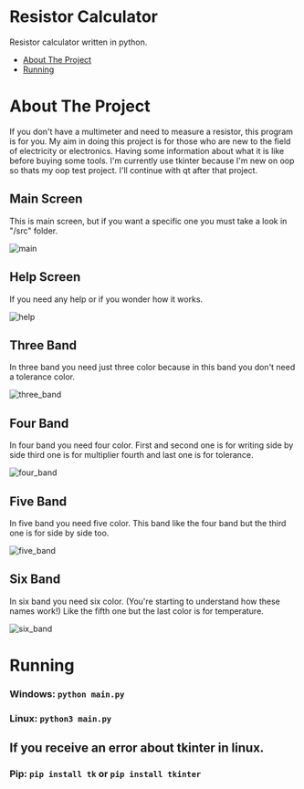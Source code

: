 # Resistor Calculator
Resistor calculator written in python.

* [About The Project](#about-the-project)
* [Running](#running)

# About The Project
If you don't have a multimeter and need to measure a resistor, this program is for you.
My aim in doing this project is for those who are new to the field of electricity or electronics.
Having some information about what it is like before buying some tools.
I'm currently use tkinter because I'm new on oop so thats my oop test project. I'll continue with qt after that project.

## Main Screen
This is main screen, but if you want a specific one you must take a look in "/src" folder.

![main](https://user-images.githubusercontent.com/77579421/138568683-1a88add6-4bd0-40e4-af63-7be4b1a03464.png)


## Help Screen
If you need any help or if you wonder how it works.

![help](https://user-images.githubusercontent.com/77579421/138568688-4e244db0-475f-436d-a4bb-3bdf379b5551.png)


## Three Band
In three band you need just three color because in this band you don't need a tolerance color.

![three_band](https://user-images.githubusercontent.com/77579421/138568978-c37f9ac8-c660-41cc-b080-cb2a76a28d25.png)


## Four Band
In four band you need four color. First and second one is for writing side by side third one is for multiplier fourth and last one is for tolerance.

![four_band](https://user-images.githubusercontent.com/77579421/138568852-871fc2fd-6198-4fd7-9000-dcafb2128dad.png)


## Five Band
In five band you need five color. This band like the four band but the third one is for side by side too.

![five_band](https://user-images.githubusercontent.com/77579421/138568881-981bf4b4-d15c-4036-908b-686f9ef460b2.png)


## Six Band
In six band you need six color. (You're starting to understand how these names work!) Like the fifth one but the last color is for temperature.

![six_band](https://user-images.githubusercontent.com/77579421/138568939-89663b1b-e757-450d-b667-62d57ed0cf24.png)


# Running
### Windows: ` python main.py `
### Linux: ` python3 main.py `

## If you receive an error about tkinter in linux.
### Pip: ` pip install tk ` or ` pip install tkinter `
